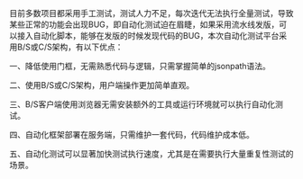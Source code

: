 目前多数项目都采用手工测试，测试人力不足，每次迭代无法执行全量测试，导致某些正常的功能会出现BUG，即自动化测试迫在眉睫，如果采用流水线发版，可以接入自动化脚本，能够在发版的时候发现代码的BUG，本次自动化测试平台采用B/S或C/S架构，有以下优点：

一、降低使用门框，无需熟悉代码与逻辑，只需掌握简单的jsonpath语法。

二、使用B/S或C/S架构，用户端操作更加简单直观。

三、B/S客户端使用浏览器无需安装额外的工具或运行环境就可以执行自动化测试。

四、自动化框架部署在服务端，只需维护一套代码，代码维护成本低。

五、自动化测试可以显著加快测试执行速度，尤其是在需要执行大量重复性测试的场景。
